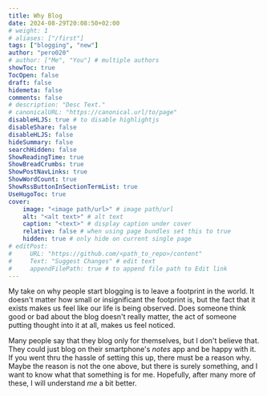 ```yaml
---
title: Why Blog 
date: 2024-08-29T20:08:50+02:00
# weight: 1
# aliases: ["/first"]
tags: ["blogging", "new"]
author: "pero020"
# author: ["Me", "You"] # multiple authors
showToc: true
TocOpen: false
draft: false
hidemeta: false
comments: false
# description: "Desc Text."
# canonicalURL: "https://canonical.url/to/page"
disableHLJS: true # to disable highlightjs
disableShare: false
disableHLJS: false
hideSummary: false
searchHidden: false
ShowReadingTime: true
ShowBreadCrumbs: true
ShowPostNavLinks: true
ShowWordCount: true
ShowRssButtonInSectionTermList: true
UseHugoToc: true
cover:
    image: "<image path/url>" # image path/url
    alt: "<alt text>" # alt text
    caption: "<text>" # display caption under cover
    relative: false # when using page bundles set this to true
    hidden: true # only hide on current single page
# editPost:
#     URL: "https://github.com/<path_to_repo>/content"
#     Text: "Suggest Changes" # edit text
#     appendFilePath: true # to append file path to Edit link
---
```


My take on why people start blogging is to leave a footprint in the world. It doesn't matter how small or insignificant the footprint is, but the fact that it exists makes us feel like our life is being observed. Does someone think good or bad about the blog doesn't really matter, the act of someone putting thought into it at all, makes us feel noticed.

Many people say that they blog only for themselves, but I don't believe that. They could just blog on their smartphone's _notes_ app and be happy with it. If you went thru the hassle of setting this up, there must be a reason why. Maybe the reason is not the one above, but there is surely something, and I want to know what that something is for me. Hopefully, after many more of these, I will understand _me_ a bit better.
